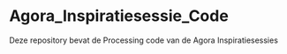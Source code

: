 # Agora_Inspiratiesessie_Code
Deze repository bevat de Processing code van de Agora Inspiratiesessies 
